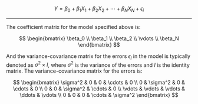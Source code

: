 <script src="https://polyfill.io/v3/polyfill.min.js?features=es6"></script>
<script id="MathJax-script" async src="https://cdn.jsdelivr.net/npm/mathjax@3/es5/tex-mml-chtml.js"></script>

$$ Y = \beta_0 + \beta_1X_1 + \beta_2X_2 + \cdots + \beta_NX_N + \epsilon_i $$

---

The coefficient matrix for the model specified above is:

$$
\begin{bmatrix}
\beta_0 \\
\beta_1 \\
\beta_2 \\
\vdots \\
\beta_N
\end{bmatrix}
$$

And the variance-covariance matrix for the errors $\epsilon_i$ in the model is typically denoted as $\sigma^2\times I$, where $\sigma^2$ is the variance of the errors and $I$ is the identity matrix. The variance-covariance matrix for the errors is:

$$
\begin{bmatrix}
\sigma^2 & 0 & 0 & \cdots & 0 \\
0 & \sigma^2 & 0 & \cdots & 0 \\
0 & 0 & \sigma^2 & \cdots & 0 \\
\vdots & \vdots & \vdots & \ddots & \vdots \\
0 & 0 & 0 & \cdots & \sigma^2
\end{bmatrix}
$$
 

